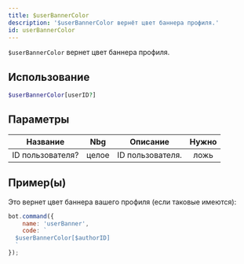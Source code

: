 ```yaml
---
title: $userBannerColor
description: '$userBannerColor вернёт цвет баннера профиля.'
id: userBannerColor
---
```


`$userBannerColor` вернет цвет баннера профиля.

## Использование

```php
$userBannerColor[userID?]
```

## Параметры

| Название         | Nbg   | Описание         | Нужно |
| ---------------- | ----- | ---------------- |:-----:|
| ID пользователя? | целое | ID пользователя. | ложь  |

## Пример(ы)

Это вернет цвет баннера вашего профиля (если таковые имеются):

```javascript
bot.command({
    name: 'userBanner',
    code: `
  $userBannerColor[$authorID]
  `
});
```
